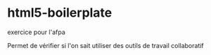 # html5-boilerplate
exercice pour l'afpa

Permet de vérifier si l'on sait utiliser des outils de travail collaboratif
